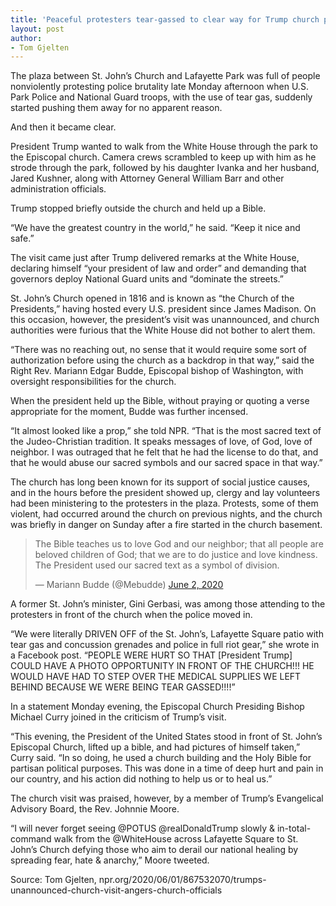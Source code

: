 ```yaml
---
title: 'Peaceful protesters tear-gassed to clear way for Trump church photo-op'
layout: post
author:
- Tom Gjelten
---
```


The plaza between St. John’s Church and Lafayette Park was full of people nonviolently protesting police brutality late Monday afternoon when U.S. Park Police and National Guard troops, with the use of tear gas, suddenly started pushing them away for no apparent reason.

And then it became clear.

President Trump wanted to walk from the White House through the park to the Episcopal church. Camera crews scrambled to keep up with him as he strode through the park, followed by his daughter Ivanka and her husband, Jared Kushner, along with Attorney General William Barr and other administration officials.

Trump stopped briefly outside the church and held up a Bible.

“We have the greatest country in the world,” he said. “Keep it nice and safe.”

The visit came just after Trump delivered remarks at the White House, declaring himself “your president of law and order” and demanding that governors deploy National Guard units and “dominate the streets.”

St. John’s Church opened in 1816 and is known as “the Church of the Presidents,” having hosted every U.S. president since James Madison. On this occasion, however, the president’s visit was unannounced, and church authorities were furious that the White House did not bother to alert them.

“There was no reaching out, no sense that it would require some sort of authorization before using the church as a backdrop in that way,” said the Right Rev. Mariann Edgar Budde, Episcopal bishop of Washington, with oversight responsibilities for the church.

When the president held up the Bible, without praying or quoting a verse appropriate for the moment, Budde was further incensed.

“It almost looked like a prop,” she told NPR. “That is the most sacred text of the Judeo-Christian tradition. It speaks messages of love, of God, love of neighbor. I was outraged that he felt that he had the license to do that, and that he would abuse our sacred symbols and our sacred space in that way.”

The church has long been known for its support of social justice causes, and in the hours before the president showed up, clergy and lay volunteers had been ministering to the protesters in the plaza. Protests, some of them violent, had occurred around the church on previous nights, and the church was briefly in danger on Sunday after a fire started in the church basement.

<blockquote class="twitter-tweet"><p lang="en" dir="ltr">The Bible teaches us to love God and our neighbor; that all people are beloved children of God; that we are to do justice and love kindness. The President used our sacred text as a symbol of division.</p>&mdash; Mariann Budde (@Mebudde) <a href="https://twitter.com/Mebudde/status/1267651569010573312?ref_src=twsrc%5Etfw">June 2, 2020</a></blockquote> <script async src="https://platform.twitter.com/widgets.js" charset="utf-8"></script>

A former St. John’s minister, Gini Gerbasi, was among those attending to the protesters in front of the church when the police moved in.

“We were literally DRIVEN OFF of the St. John’s, Lafayette Square patio with tear gas and concussion grenades and police in full riot gear,” she wrote in a Facebook post. “PEOPLE WERE HURT SO THAT \[President Trump\] COULD HAVE A PHOTO OPPORTUNITY IN FRONT OF THE CHURCH!!! HE WOULD HAVE HAD TO STEP OVER THE MEDICAL SUPPLIES WE LEFT BEHIND BECAUSE WE WERE BEING TEAR GASSED!!!!”

In a statement Monday evening, the Episcopal Church Presiding Bishop Michael Curry joined in the criticism of Trump’s visit.

“This evening, the President of the United States stood in front of St. John’s Episcopal Church, lifted up a bible, and had pictures of himself taken,” Curry said. “In so doing, he used a church building and the Holy Bible for partisan political purposes. This was done in a time of deep hurt and pain in our country, and his action did nothing to help us or to heal us.”

The church visit was praised, however, by a member of Trump’s Evangelical Advisory Board, the Rev. Johnnie Moore.

“I will never forget seeing @POTUS @realDonaldTrump slowly &amp; in-total-command walk from the @WhiteHouse across Lafayette Square to St. John’s Church defying those who aim to derail our national healing by spreading fear, hate &amp; anarchy,” Moore tweeted.

Source: Tom Gjelten, npr.org/2020/06/01/867532070/trumps-unannounced-church-visit-angers-church-officials
